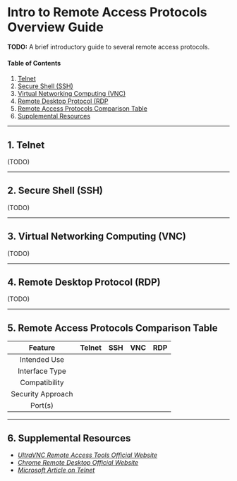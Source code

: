 # Intro to Remote Access Protocols Overview Guide

**TODO:** A brief introductory guide to several remote access protocols.

#### Table of Contents

1. [Telnet](#telnet)
2. [Secure Shell (SSH)](#ssh)
3. [Virtual Networking Computing (VNC)](#vnc)
4. [Remote Desktop Protocol (RDP](#rdp)
5. [Remote Access Protocols Comparison Table](#table)
6. [Supplemental Resources](#supplemental)

<hr />

## 1. <a name="telnet">Telnet</a>

(TODO)

<hr />

## 2. <a name="ssh">Secure Shell (SSH)</a>

(TODO)

<hr />

## 3. <a name="vnc">Virtual Networking Computing (VNC)</a>

(TODO)

<hr />

## 4. <a name="rdp">Remote Desktop Protocol (RDP)</a>

(TODO)

<hr />

## 5. <a name="table">Remote Access Protocols Comparison Table</a>

| Feature | Telnet | SSH | VNC | RDP |
| :---: | :---: | :---: | :---: | :---: |
| Intended Use | | | | |
| Interface Type | | | | |
| Compatibility | | | | |
| Security Approach | | | | |
| Port(s) | | | | |



<hr />

## 6. <a name="supplemental">Supplemental Resources</a>

* *[UltraVNC Remote Access Tools Official Website](https://uvnc.com/)*
* *[Chrome Remote Desktop Official Website](https://remotedesktop.google.com/)*
* *[Microsoft Article on Telnet](https://learn.microsoft.com/en-us/windows-server/administration/windows-commands/telnet)*
